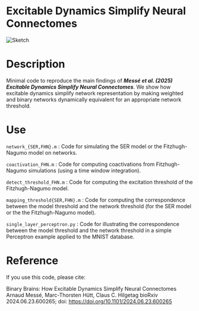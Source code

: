 # Excitable Dynamics Simplify Neural Connectomes

![Sketch](sketch.png)

# Description

Minimal code to reproduce the main findings of ***Messé et al. (2025) Excitable Dynamics Simplify Neural Connectomes***.
We show how excitable dynamics simplify network representation by making weighted and binary networks dynamically equivalent for an appropriate network threshold.

# Use

<code>network_{SER,FHN}.m</code> : Code for simulating the SER model or the Fitzhugh-Nagumo model on networks.

<code>coactivation_FHN.m</code> : Code for computing coactivations from Fitzhugh-Nagumo simulations (using a time window integration).

<code>detect_threshold_FHN.m</code> : Code for computing the excitation threshold of the Fitzhugh-Nagumo model.

<code>mapping_threshold{SER,FHN}.m</code> : Code for computing the correspondence between the model threshold and the network threshold (for the SER model or the the Fitzhugh-Nagumo model).

<code>single_layer_perceptron.py</code> : Code for illustrating the correspondence between the model threshold and the network threshold in a simple Perceptron example applied to the MNIST database.

# Reference

If you use this code, please cite:

Binary Brains: How Excitable Dynamics Simplify Neural Connectomes
Arnaud Messé, Marc-Thorsten Hütt, Claus C. Hilgetag
bioRxiv 2024.06.23.600265; doi: https://doi.org/10.1101/2024.06.23.600265
